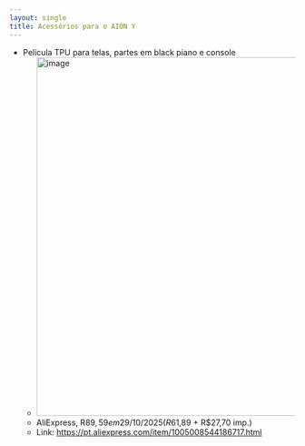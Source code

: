 ```yaml
---
layout: single
title: Acessórios para o AION Y
---
```


* Película TPU para telas, partes em black piano e console
  * <img width="1555" height="632" alt="image" src="https://github.com/user-attachments/assets/d8608b59-efb9-4b38-86f1-28b9f42acc19" />
  * AliExpress, R$89,59 em 29/10/2025 (R$61,89 + R$27,70 imp.)
  * Link: https://pt.aliexpress.com/item/1005008544186717.html

